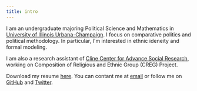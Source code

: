 ```yaml
---
title: intro
---
```

I am an undergraduate majoring Political Science and Mathematics in [University of Illinois Urbana-Champaign](https://illinois.edu/). I focus on comparative politics and political methodology. In particular, I'm interested in ethnic ideneity and formal modeling.

I am also a research assistant of [Cline Center for Advance Social Research](https://clinecenter.illinois.edu/), working on Composition of Religious and Ethnic Group (CREG) Project.

Download my resume [here](../doc/resume.pdf). You can contant me at [email]() or follow me on [GitHub](https://github.com/chmlee) and [Twitter](https://twiter.com/chmlee1202).
